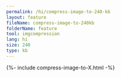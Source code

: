 ```yaml
---
permalink: /hi/compress-image-to-240-kb
layout: feature
fileName: compress-image-to-240kb
folderName: feature
tool: imgcompression
lang: hi
size: 240
type: kb
---
```


{%- include compress-image-to-X.html -%}
